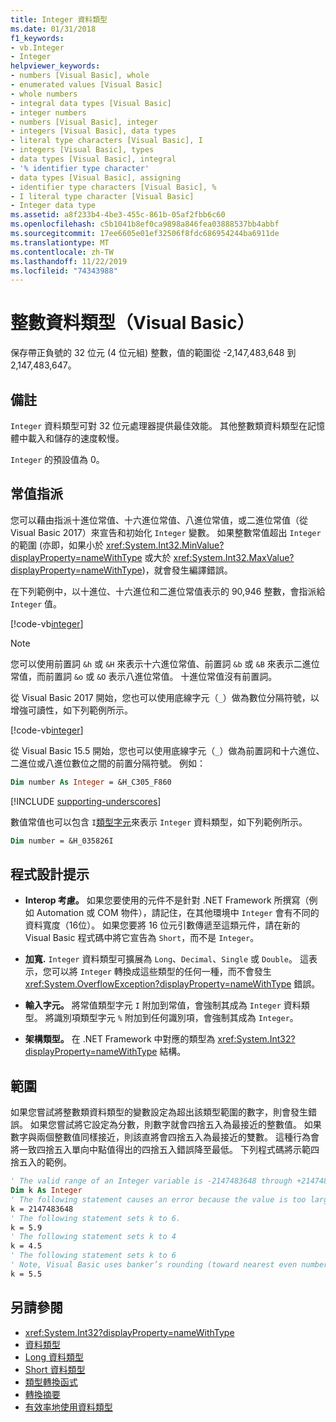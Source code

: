 ```yaml
---
title: Integer 資料類型
ms.date: 01/31/2018
f1_keywords:
- vb.Integer
- Integer
helpviewer_keywords:
- numbers [Visual Basic], whole
- enumerated values [Visual Basic]
- whole numbers
- integral data types [Visual Basic]
- integer numbers
- numbers [Visual Basic], integer
- integers [Visual Basic], data types
- literal type characters [Visual Basic], I
- integers [Visual Basic], types
- data types [Visual Basic], integral
- '% identifier type character'
- data types [Visual Basic], assigning
- identifier type characters [Visual Basic], %
- I literal type character [Visual Basic]
- Integer data type
ms.assetid: a8f233b4-4be3-455c-861b-05af2fbb6c60
ms.openlocfilehash: c5b1041b8ef0ca9898a846fea03888537bb4abbf
ms.sourcegitcommit: 17ee6605e01ef32506f8fdc686954244ba6911de
ms.translationtype: MT
ms.contentlocale: zh-TW
ms.lasthandoff: 11/22/2019
ms.locfileid: "74343988"
---
```

# <a name="integer-data-type-visual-basic"></a>整數資料類型（Visual Basic）

保存帶正負號的 32 位元 (4 位元組) 整數，值的範圍從 -2,147,483,648 到 2,147,483,647。  
  
## <a name="remarks"></a>備註

 `Integer` 資料類型可對 32 位元處理器提供最佳效能。 其他整數類資料類型在記憶體中載入和儲存的速度較慢。  
  
 `Integer` 的預設值為 0。  

## <a name="literal-assignments"></a>常值指派

您可以藉由指派十進位常值、十六進位常值、八進位常值，或二進位常值（從 Visual Basic 2017）來宣告和初始化 `Integer` 變數。 如果整數常值超出 `Integer` 的範圍 (亦即，如果小於 <xref:System.Int32.MinValue?displayProperty=nameWithType> 或大於 <xref:System.Int32.MaxValue?displayProperty=nameWithType>)，就會發生編譯錯誤。

在下列範例中，以十進位、十六進位和二進位常值表示的 90,946 整數，會指派給 `Integer` 值。

[!code-vb[integer](../../../../samples/snippets/visualbasic/language-reference/data-types/numeric-literals.vb#Int)]  

> [!NOTE]
> 您可以使用前置詞 `&h` 或 `&H` 來表示十六進位常值、前置詞 `&b` 或 `&B` 來表示二進位常值，而前置詞 `&o` 或 `&O` 表示八進位常值。 十進位常值沒有前置詞。

從 Visual Basic 2017 開始，您也可以使用底線字元（`_`）做為數位分隔符號，以增強可讀性，如下列範例所示。

[!code-vb[integer](../../../../samples/snippets/visualbasic/language-reference/data-types/numeric-literals.vb#IntS)]  

從 Visual Basic 15.5 開始，您也可以使用底線字元（`_`）做為前置詞和十六進位、二進位或八進位數位之間的前置分隔符號。 例如：

```vb
Dim number As Integer = &H_C305_F860
```

[!INCLUDE [supporting-underscores](../../../../includes/vb-separator-langversion.md)]

數值常值也可以包含 `I`[類型字元](../../programming-guide/language-features/data-types/type-characters.md)來表示 `Integer` 資料類型，如下列範例所示。

```vb
Dim number = &H_035826I
```

## <a name="programming-tips"></a>程式設計提示

- **Interop 考慮。** 如果您要使用的元件不是針對 .NET Framework 所撰寫（例如 Automation 或 COM 物件），請記住，在其他環境中 `Integer` 會有不同的資料寬度（16位）。 如果您要將 16 位元引數傳遞至這類元件，請在新的 Visual Basic 程式碼中將它宣告為 `Short`，而不是 `Integer`。  
  
- **加寬.** `Integer` 資料類型可擴展為 `Long`、`Decimal`、`Single` 或 `Double`。 這表示，您可以將 `Integer` 轉換成這些類型的任何一種，而不會發生 <xref:System.OverflowException?displayProperty=nameWithType> 錯誤。  
  
- **輸入字元。** 將常值類型字元 `I` 附加到常值，會強制其成為 `Integer` 資料類型。 將識別項類型字元 `%` 附加到任何識別項，會強制其成為 `Integer`。  
  
- **架構類型。** 在 .NET Framework 中對應的類型為 <xref:System.Int32?displayProperty=nameWithType> 結構。  
  
## <a name="range"></a>範圍

如果您嘗試將整數類資料類型的變數設定為超出該類型範圍的數字，則會發生錯誤。 如果您嘗試將它設定為分數，則數字就會四捨五入為最接近的整數值。 如果數字與兩個整數值同樣接近，則該直將會四捨五入為最接近的雙數。 這種行為會將一致四捨五入單向中點值得出的四捨五入錯誤降至最低。 下列程式碼將示範四捨五入的範例。  

```vb  
' The valid range of an Integer variable is -2147483648 through +2147483647.  
Dim k As Integer  
' The following statement causes an error because the value is too large.  
k = 2147483648  
' The following statement sets k to 6.  
k = 5.9  
' The following statement sets k to 4  
k = 4.5  
' The following statement sets k to 6  
' Note, Visual Basic uses banker’s rounding (toward nearest even number)  
k = 5.5  
```

## <a name="see-also"></a>另請參閱

- <xref:System.Int32?displayProperty=nameWithType>
- [資料類型](../../../visual-basic/language-reference/data-types/index.md)
- [Long 資料類型](../../../visual-basic/language-reference/data-types/long-data-type.md)
- [Short 資料類型](../../../visual-basic/language-reference/data-types/short-data-type.md)
- [類型轉換函式](../../../visual-basic/language-reference/functions/type-conversion-functions.md)
- [轉換摘要](../../../visual-basic/language-reference/keywords/conversion-summary.md)
- [有效率地使用資料類型](../../../visual-basic/programming-guide/language-features/data-types/efficient-use-of-data-types.md)
